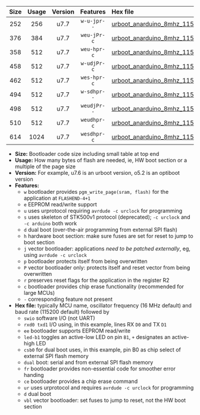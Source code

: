 |Size|Usage|Version|Features|Hex file|
|:-:|:-:|:-:|:-:|:--|
|252|256|u7.7|`w-u-jpr--`|[urboot_anarduino_8mhz_115200bps_swio_rxd0_txd1_led+b1_ur_vbl.hex](https://raw.githubusercontent.com/stefanrueger/urboot.hex/main/boards/anarduino/fcpu_8mhz/115200_bps/urboot_anarduino_8mhz_115200bps_swio_rxd0_txd1_led+b1_ur_vbl.hex)|
|376|384|u7.7|`weu-jPr-c`|[urboot_anarduino_8mhz_115200bps_swio_rxd0_txd1_ee_led+b1_fr_ce_ur_vbl.hex](https://raw.githubusercontent.com/stefanrueger/urboot.hex/main/boards/anarduino/fcpu_8mhz/115200_bps/urboot_anarduino_8mhz_115200bps_swio_rxd0_txd1_ee_led+b1_fr_ce_ur_vbl.hex)|
|358|512|u7.7|`weu-hpr-c`|[urboot_anarduino_8mhz_115200bps_swio_rxd0_txd1_ee_led+b1_fr_ce_ur.hex](https://raw.githubusercontent.com/stefanrueger/urboot.hex/main/boards/anarduino/fcpu_8mhz/115200_bps/urboot_anarduino_8mhz_115200bps_swio_rxd0_txd1_ee_led+b1_fr_ce_ur.hex)|
|458|512|u7.7|`w-udjPr-c`|[urboot_anarduino_8mhz_115200bps_swio_rxd0_txd1_led+b1_csd5_dual_fr_ce_ur_vbl.hex](https://raw.githubusercontent.com/stefanrueger/urboot.hex/main/boards/anarduino/fcpu_8mhz/115200_bps/urboot_anarduino_8mhz_115200bps_swio_rxd0_txd1_led+b1_csd5_dual_fr_ce_ur_vbl.hex)|
|462|512|u7.7|`wes-hpr-c`|[urboot_anarduino_8mhz_115200bps_swio_rxd0_txd1_ee_led+b1_fr_ce.hex](https://raw.githubusercontent.com/stefanrueger/urboot.hex/main/boards/anarduino/fcpu_8mhz/115200_bps/urboot_anarduino_8mhz_115200bps_swio_rxd0_txd1_ee_led+b1_fr_ce.hex)|
|494|512|u7.7|`w-sdhpr--`|[urboot_anarduino_8mhz_115200bps_swio_rxd0_txd1_led+b1_csd5_dual.hex](https://raw.githubusercontent.com/stefanrueger/urboot.hex/main/boards/anarduino/fcpu_8mhz/115200_bps/urboot_anarduino_8mhz_115200bps_swio_rxd0_txd1_led+b1_csd5_dual.hex)|
|498|512|u7.7|`weudjPr--`|[urboot_anarduino_8mhz_115200bps_swio_rxd0_txd1_ee_led+b1_csd5_dual_fr_ur_vbl.hex](https://raw.githubusercontent.com/stefanrueger/urboot.hex/main/boards/anarduino/fcpu_8mhz/115200_bps/urboot_anarduino_8mhz_115200bps_swio_rxd0_txd1_ee_led+b1_csd5_dual_fr_ur_vbl.hex)|
|510|512|u7.7|`weudhpr-c`|[urboot_anarduino_8mhz_115200bps_swio_rxd0_txd1_ee_led+b1_csd5_dual_fr_ce_ur.hex](https://raw.githubusercontent.com/stefanrueger/urboot.hex/main/boards/anarduino/fcpu_8mhz/115200_bps/urboot_anarduino_8mhz_115200bps_swio_rxd0_txd1_ee_led+b1_csd5_dual_fr_ce_ur.hex)|
|614|1024|u7.7|`wesdhpr-c`|[urboot_anarduino_8mhz_115200bps_swio_rxd0_txd1_ee_led+b1_csd5_dual_fr_ce.hex](https://raw.githubusercontent.com/stefanrueger/urboot.hex/main/boards/anarduino/fcpu_8mhz/115200_bps/urboot_anarduino_8mhz_115200bps_swio_rxd0_txd1_ee_led+b1_csd5_dual_fr_ce.hex)|

- **Size:** Bootloader code size including small table at top end
- **Usage:** How many bytes of flash are needed, ie, HW boot section or a multiple of the page size
- **Version:** For example, u7.6 is an urboot version, o5.2 is an optiboot version
- **Features:**
  + `w` bootloader provides `pgm_write_page(sram, flash)` for the application at `FLASHEND-4+1`
  + `e` EEPROM read/write support
  + `u` uses urprotocol requiring `avrdude -c urclock` for programming
  + `s` uses skeleton of STK500v1 protocol (deprecated); `-c urclock` and `-c arduino` both work
  + `d` dual boot (over-the-air programming from external SPI flash)
  + `h` hardware boot section: make sure fuses are set for reset to jump to boot section
  + `j` vector bootloader: applications *need to be patched externally*, eg, using `avrdude -c urclock`
  + `p` bootloader protects itself from being overwritten
  + `P` vector bootloader only: protects itself and reset vector from being overwritten
  + `r` preserves reset flags for the application in the register R2
  + `c` bootloader provides chip erase functionality (recommended for large MCUs)
  + `-` corresponding feature not present
- **Hex file:** typically MCU name, oscillator frequency (16 MHz default) and baud rate (115200 default) followed by
  + `swio` software I/O (not UART)
  + `rxd0 txd1` I/O using, in this example, lines RX `D0` and TX `D1`
  + `ee` bootloader supports EEPROM read/write
  + `led-b1` toggles an active-low LED on pin `B1`, `+` designates an active-high LED
  + `csb0` for dual boot uses, in this example, pin B0 as chip select of external SPI flash memory
  + `dual` boot: serial and from external SPI flash memory
  + `fr` bootloader provides non-essential code for smoother error handing
  + `ce` bootloader provides a chip erase command
  + `ur` uses urprotocol and requires `avrdude -c urclock` for programming
  + `d` dual boot
  + `vbl` vector bootloader: set fuses to jump to reset, not the HW boot section

